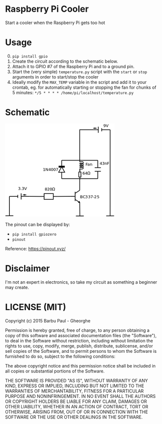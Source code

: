 Raspberry Pi Cooler
===================
Start a cooler when the Raspberry Pi gets too hot

Usage
=====
0. `pip install gpio`
1. Create the circuit according to the schematic below.
2. Attach it to GPIO #7 of the Raspberry Pi and to a ground pin.
3. Start the (very simple) `temperature.py` script with the `start` or `stop` arguments in order to start/stop the cooler
4. Ideally modify the `MAX_TEMP` variable in the script and add it to your crontab, eg. for automatically starting or stopping the fan for chunks of 5 minutes:
`*/5 * * * * /home/pi/localhost/temperature.py`

Schematic
=========
![Raspberry Pi Cooler](/schematic.png?raw=true "Raspberry Pi Cooler")

The pinout can be displayed by:

* `pip install gpiozero`
* `pinout`

Reference:
https://pinout.xyz/

Disclaimer
==========
I'm not an expert in electronics, so take my circuit as something a beginner may create.


LICENSE (MIT)
=============
Copyright (c) 2015 Barbu Paul - Gheorghe

Permission is hereby granted, free of charge, to any person obtaining a copy
of this software and associated documentation files (the "Software"), to deal
in the Software without restriction, including without limitation the rights
to use, copy, modify, merge, publish, distribute, sublicense, and/or sell
copies of the Software, and to permit persons to whom the Software is
furnished to do so, subject to the following conditions:

The above copyright notice and this permission notice shall be included in
all copies or substantial portions of the Software.

THE SOFTWARE IS PROVIDED "AS IS", WITHOUT WARRANTY OF ANY KIND, EXPRESS OR
IMPLIED, INCLUDING BUT NOT LIMITED TO THE WARRANTIES OF MERCHANTABILITY,
FITNESS FOR A PARTICULAR PURPOSE AND NONINFRINGEMENT. IN NO EVENT SHALL THE
AUTHORS OR COPYRIGHT HOLDERS BE LIABLE FOR ANY CLAIM, DAMAGES OR OTHER
LIABILITY, WHETHER IN AN ACTION OF CONTRACT, TORT OR OTHERWISE, ARISING FROM,
OUT OF OR IN CONNECTION WITH THE SOFTWARE OR THE USE OR OTHER DEALINGS IN
THE SOFTWARE.
